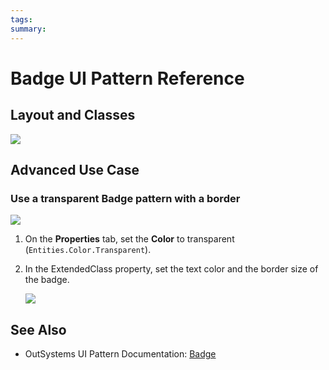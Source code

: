 ```yaml
---
tags:
summary: 
---
```


# Badge UI Pattern Reference


## Layout and Classes

![](<images/badge-image-2.png>)

## Advanced Use Case

### Use a transparent Badge pattern with a border

![](<images/badge-image-5.png>)

1. On the **Properties** tab, set the **Color** to transparent (`Entities.Color.Transparent`).

2. In the ExtendedClass property, set the text color and the border size of the badge. 

    ![](<images/badge-image-4.png>)

    

 ## See Also

* OutSystems UI Pattern Documentation: [Badge](https://success.outsystems.com/Documentation/11/Developing_an_Application/Design_UI/Patterns/Using_Web_Patterns/Numbers/Badge)

